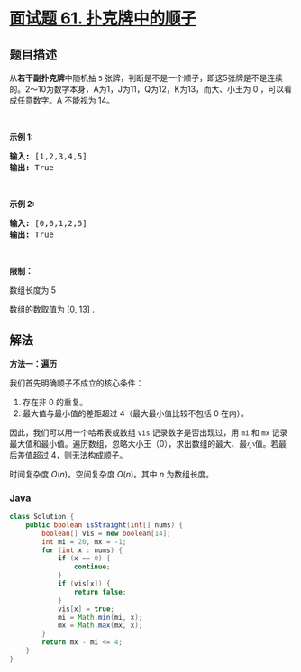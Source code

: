 # [面试题 61. 扑克牌中的顺子](https://leetcode.cn/problems/bu-ke-pai-zhong-de-shun-zi-lcof/)

## 题目描述



<p>从<strong>若干副扑克牌</strong>中随机抽 <code>5</code> 张牌，判断是不是一个顺子，即这5张牌是不是连续的。2～10为数字本身，A为1，J为11，Q为12，K为13，而大、小王为 0 ，可以看成任意数字。A 不能视为 14。</p>

<p>&nbsp;</p>

<p><strong>示例&nbsp;1:</strong></p>

<pre>
<strong>输入:</strong> [1,2,3,4,5]
<strong>输出:</strong> True</pre>

<p>&nbsp;</p>

<p><strong>示例&nbsp;2:</strong></p>

<pre>
<strong>输入:</strong> [0,0,1,2,5]
<strong>输出:</strong> True</pre>

<p>&nbsp;</p>

<p><strong>限制：</strong></p>

<p>数组长度为 5&nbsp;</p>

<p>数组的数取值为 [0, 13] .</p>

## 解法

**方法一：遍历**

我们首先明确顺子不成立的核心条件：

1. 存在非 $0$ 的重复。
2. 最大值与最小值的差距超过 4（最大最小值比较不包括 $0$ 在内）。

因此，我们可以用一个哈希表或数组 `vis` 记录数字是否出现过，用 `mi` 和 `mx` 记录最大值和最小值。遍历数组，忽略大小王（$0$），求出数组的最大、最小值。若最后差值超过 $4$，则无法构成顺子。

时间复杂度 $O(n)$，空间复杂度 $O(n)$。其中 $n$ 为数组长度。

### **Java**

```java
class Solution {
    public boolean isStraight(int[] nums) {
        boolean[] vis = new boolean[14];
        int mi = 20, mx = -1;
        for (int x : nums) {
            if (x == 0) {
                continue;
            }
            if (vis[x]) {
                return false;
            }
            vis[x] = true;
            mi = Math.min(mi, x);
            mx = Math.max(mx, x);
        }
        return mx - mi <= 4;
    }
}
```
